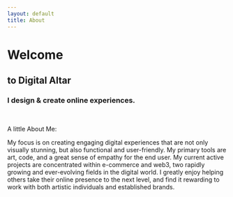 ```yaml
---
layout: default
title: About
---
```


<h1>Welcome</h1>
<h2>to Digital Altar</h2>
<h3>I design & create online experiences.</h3>
<br>
<p>A little About Me:</p>
<p>My focus is on creating engaging digital experiences that are not only visually stunning, but also functional and user-friendly. My primary tools are art, code, and a great sense of empathy for the end user. My current active projects are concentrated within e-commerce and web3, two rapidly growing and ever-evolving fields in the digital world. I greatly enjoy helping others take their online presence to the next level, and find it rewarding to work with both artistic individuals and established brands.</p>